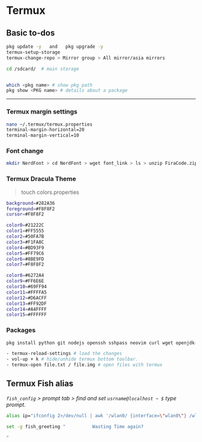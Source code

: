 # Termux

## Basic to-dos

```bash
pkg update -y   and   pkg upgrade -y
termux-setup-storage
termux-change-repo > Mirror group > All mirror/asia mirrors

cd /sdcard/  # main storage


which <pkg name> # show pkg path
pkg show <PKG name> # details about a package
```

___

### Termux margin settings

```bash
nano ~/.termux/termux.properties
terminal-margin-horizontal=20
terminal-margin-vertical=10
```

### Font change

```bash
mkdir NerdFont > cd NerdFont > wget font_link > ls > unzip FiraCode.zip > rename mv font.ttf ~/.termux
```

### Termux Dracula Theme

>touch colors.properties

```bash
background=#282A36
foreground=#F8F8F2
cursor=#F8F8F2

color0=#21222C
color1=#FF5555
color2=#50FA7B
color3=#F1FA8C
color4=#BD93F9
color5=#FF79C6
color6=#8BE9FD
color7=#F8F8F2

color8=#6272A4
color9=#FF6E6E
color10=#69FF94
color11=#FFFFA5
color12=#D6ACFF
color13=#FF92DF
color14=#A4FFFF
color15=#FFFFFF
```

### Packages

```bash
pkg install python git nodejs openssh sshpass neovim curl wget openjdk-17 which fish bat -y # alias cat = bat
```

```bash
- termux-reload-settings # load the changes
- vol-up + k # hide/unhide termux bottom toolbar.
- termux-open file.txt / file.img # open files with termux
```

## Termux Fish alias

_`fish_config` > prompt tab > find and set `usrname@localhost ~ $` type prompt._

```bash
alias ip="ifconfig 2>/dev/null | awk '/wlan0/ {interface=\"wlan0\"} /wlan1/ {interface=\"wlan1\"} /inet / && \$2 !~ /127.0.0.1/ {print interface \": \" \$2}'"

set -g fish_greeting "          Wasting Time again?

"
```
